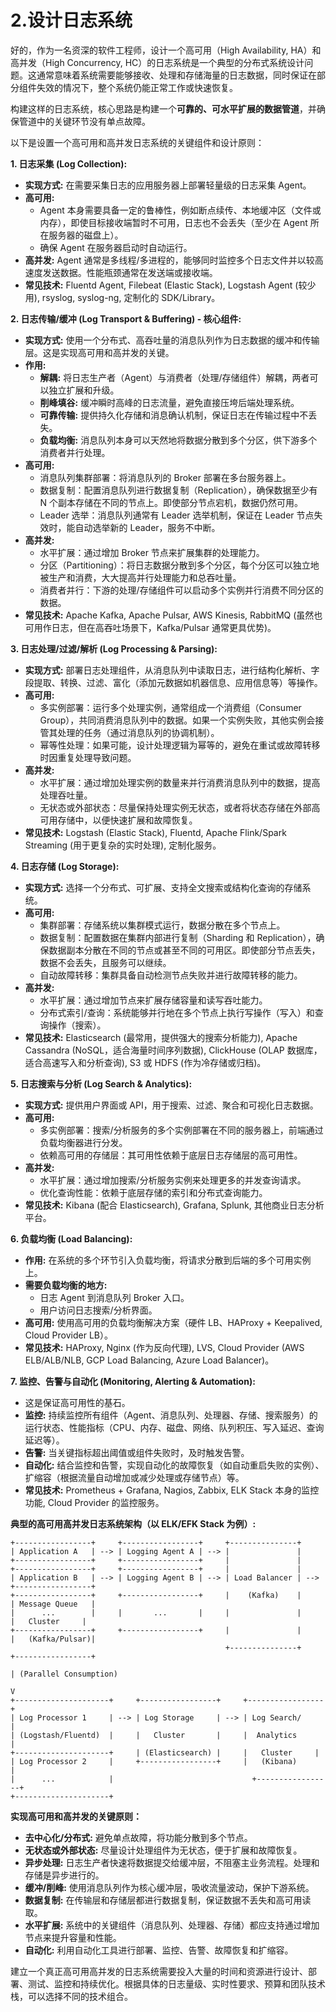 # 2.设计日志系统

好的，作为一名资深的软件工程师，设计一个高可用（High Availability, HA）和高并发（High Concurrency, HC）的日志系统是一个典型的分布式系统设计问题。这通常意味着系统需要能够接收、处理和存储海量的日志数据，同时保证在部分组件失效的情况下，整个系统仍能正常工作或快速恢复。

构建这样的日志系统，核心思路是构建一个**可靠的、可水平扩展的数据管道**，并确保管道中的关键环节没有单点故障。

以下是设置一个高可用和高并发日志系统的关键组件和设计原则：

**1. 日志采集 (Log Collection):**

*   **实现方式:** 在需要采集日志的应用服务器上部署轻量级的日志采集 Agent。
*   **高可用:**
    *   Agent 本身需要具备一定的鲁棒性，例如断点续传、本地缓冲区（文件或内存），即使目标接收端暂时不可用，日志也不会丢失（至少在 Agent 所在服务器的磁盘上）。
    *   确保 Agent 在服务器启动时自动运行。
*   **高并发:** Agent 通常是多线程/多进程的，能够同时监控多个日志文件并以较高速度发送数据。性能瓶颈通常在发送端或接收端。
*   **常见技术:** Fluentd Agent, Filebeat (Elastic Stack), Logstash Agent (较少用), rsyslog, syslog-ng, 定制化的 SDK/Library。

**2. 日志传输/缓冲 (Log Transport & Buffering) - 核心组件:**

*   **实现方式:** 使用一个分布式、高吞吐量的消息队列作为日志数据的缓冲和传输层。这是实现高可用和高并发的关键。
*   **作用:**
    *   **解耦:** 将日志生产者（Agent）与消费者（处理/存储组件）解耦，两者可以独立扩展和升级。
    *   **削峰填谷:** 缓冲瞬时高峰的日志流量，避免直接压垮后端处理系统。
    *   **可靠传输:** 提供持久化存储和消息确认机制，保证日志在传输过程中不丢失。
    *   **负载均衡:** 消息队列本身可以天然地将数据分散到多个分区，供下游多个消费者并行处理。
*   **高可用:**
    *   消息队列集群部署：将消息队列的 Broker 部署在多台服务器上。
    *   数据复制：配置消息队列进行数据复制（Replication），确保数据至少有 N 个副本存储在不同的节点上。即使部分节点宕机，数据仍然可用。
    *   Leader 选举：消息队列通常有 Leader 选举机制，保证在 Leader 节点失效时，能自动选举新的 Leader，服务不中断。
*   **高并发:**
    *   水平扩展：通过增加 Broker 节点来扩展集群的处理能力。
    *   分区（Partitioning）：将日志数据分散到多个分区，每个分区可以独立地被生产和消费，大大提高并行处理能力和总吞吐量。
    *   消费者并行：下游的处理/存储组件可以启动多个实例并行消费不同分区的数据。
*   **常见技术:** Apache Kafka, Apache Pulsar, AWS Kinesis, RabbitMQ (虽然也可用作日志，但在高吞吐场景下，Kafka/Pulsar 通常更具优势)。

**3. 日志处理/过滤/解析 (Log Processing & Parsing):**

*   **实现方式:** 部署日志处理组件，从消息队列中读取日志，进行结构化解析、字段提取、转换、过滤、富化（添加元数据如机器信息、应用信息等）等操作。
*   **高可用:**
    *   多实例部署：运行多个处理实例，通常组成一个消费组（Consumer Group），共同消费消息队列中的数据。如果一个实例失败，其他实例会接管其处理的任务（通过消息队列的协调机制）。
    *   幂等性处理：如果可能，设计处理逻辑为幂等的，避免在重试或故障转移时因重复处理导致问题。
*   **高并发:**
    *   水平扩展：通过增加处理实例的数量来并行消费消息队列中的数据，提高处理吞吐量。
    *   无状态或外部状态：尽量保持处理实例无状态，或者将状态存储在外部高可用存储中，以便快速扩展和故障恢复。
*   **常见技术:** Logstash (Elastic Stack), Fluentd, Apache Flink/Spark Streaming (用于更复杂的实时处理), 定制化服务。

**4. 日志存储 (Log Storage):**

*   **实现方式:** 选择一个分布式、可扩展、支持全文搜索或结构化查询的存储系统。
*   **高可用:**
    *   集群部署：存储系统以集群模式运行，数据分散在多个节点上。
    *   数据复制：配置数据在集群内部进行复制（Sharding 和 Replication），确保数据副本分散在不同的节点或甚至不同的可用区。即使部分节点丢失，数据不会丢失，且服务可以继续。
    *   自动故障转移：集群具备自动检测节点失败并进行故障转移的能力。
*   **高并发:**
    *   水平扩展：通过增加节点来扩展存储容量和读写吞吐能力。
    *   分布式索引/查询：系统能够并行地在多个节点上执行写操作（写入）和查询操作（搜索）。
*   **常见技术:** Elasticsearch (最常用，提供强大的搜索分析能力), Apache Cassandra (NoSQL，适合海量时间序列数据), ClickHouse (OLAP 数据库，适合高速写入和分析查询), S3 或 HDFS (作为冷存储或归档)。

**5. 日志搜索与分析 (Log Search & Analytics):**

*   **实现方式:** 提供用户界面或 API，用于搜索、过滤、聚合和可视化日志数据。
*   **高可用:**
    *   多实例部署：搜索/分析服务的多个实例部署在不同的服务器上，前端通过负载均衡器进行分发。
    *   依赖高可用的存储层：其可用性依赖于底层日志存储层的高可用性。
*   **高并发:**
    *   水平扩展：通过增加搜索/分析服务实例来处理更多的并发查询请求。
    *   优化查询性能：依赖于底层存储的索引和分布式查询能力。
*   **常见技术:** Kibana (配合 Elasticsearch), Grafana, Splunk, 其他商业日志分析平台。

**6. 负载均衡 (Load Balancing):**

*   **作用:** 在系统的多个环节引入负载均衡，将请求分散到后端的多个可用实例上。
*   **需要负载均衡的地方:**
    *   日志 Agent 到消息队列 Broker 入口。
    *   用户访问日志搜索/分析界面。
*   **高可用:** 使用高可用的负载均衡解决方案（硬件 LB、HAProxy + Keepalived, Cloud Provider LB）。
*   **常见技术:** HAProxy, Nginx (作为反向代理), LVS, Cloud Provider (AWS ELB/ALB/NLB, GCP Load Balancing, Azure Load Balancer)。

**7. 监控、告警与自动化 (Monitoring, Alerting & Automation):**

*   这是保证高可用性的基石。
*   **监控:** 持续监控所有组件（Agent、消息队列、处理器、存储、搜索服务）的运行状态、性能指标（CPU、内存、磁盘、网络、队列积压、写入延迟、查询延迟等）。
*   **告警:** 当关键指标超出阈值或组件失败时，及时触发告警。
*   **自动化:** 结合监控和告警，实现自动化的故障恢复（如自动重启失败的实例）、扩缩容（根据流量自动增加或减少处理或存储节点）等。
*   **常见技术:** Prometheus + Grafana, Nagios, Zabbix, ELK Stack 本身的监控功能, Cloud Provider 的监控服务。

**典型的高可用高并发日志系统架构（以 ELK/EFK Stack 为例）:**

```
+-----------------+     +-----------------+     +---------------+
| Application A   | --> | Logging Agent A | --> |               |
+-----------------+     +-----------------+     |               |
+-----------------+     +-----------------+     |               |
| Application B   | --> | Logging Agent B | --> | Load Balancer | --> +-----------------+
+-----------------+     +-----------------+     |    (Kafka)    |     | Message Queue   |
|      ...        |     |       ...       |     |               |     |   Cluster     |
+-----------------+     +-----------------+     |               |     |   (Kafka/Pulsar)|
                                                +---------------+     +-----------------+
                                                                             | (Parallel Consumption)
                                                                             V
+---------------------+     +-----------------+     +-----------------+
| Log Processor 1     | --> | Log Storage     | --> | Log Search/     |
| (Logstash/Fluentd)  |     |   Cluster       |     |  Analytics      |
+---------------------+     | (Elasticsearch) |     |   Cluster     |
| Log Processor 2     |     +-----------------+     |   (Kibana)      |
|      ...            |                               +-----------------+
+---------------------+
```

**实现高可用和高并发的关键原则：**

*   **去中心化/分布式:** 避免单点故障，将功能分散到多个节点。
*   **无状态或外部状态:** 尽量设计处理组件为无状态，便于扩展和故障恢复。
*   **异步处理:** 日志生产者快速将数据提交给缓冲层，不阻塞主业务流程。处理和存储是异步进行的。
*   **缓冲/削峰:** 使用消息队列作为核心缓冲层，吸收流量波动，保护下游系统。
*   **数据复制:** 在传输层和存储层都进行数据复制，保证数据不丢失和高可用读取。
*   **水平扩展:** 系统中的关键组件（消息队列、处理器、存储）都应支持通过增加节点来提升容量和性能。
*   **自动化:** 利用自动化工具进行部署、监控、告警、故障恢复和扩缩容。

建立一个真正高可用高并发的日志系统需要投入大量的时间和资源进行设计、部署、测试、监控和持续优化。根据具体的日志量级、实时性要求、预算和团队技术栈，可以选择不同的技术组合。